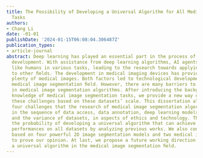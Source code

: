 ```yaml
---
title: The Possibility of Developing a Universal Algorithm for All Medical Image Segmentation
  Tasks
authors:
- Chang Li
date: -01-01
publishDate: '2024-01-15T06:08:04.306487Z'
publication_types:
- article-journal
abstract: Deep learning has played an essential part in the process of technological
  development. With assistance from deep learning algorithms, AI agents can perform
  like humans in various tasks, leading to the research towards applying deep learning
  to other ﬁelds. The development in medical imaging devices has provided researchers
  plenty of medical images. Both factors led to technological developments in the
  medical image segmentation ﬁeld. However, there are many barriers to the research
  in medical image segmentation algorithms. After introducing the background and basic
  knowledge of medical image segmentation tasks, we provide a new way of categorizing
  these challenges based on these datasets’ scale. This dissertation also discusses
  four challenges that the research of medical image segmentation algorithms faces,
  in the sequence of data access, data annotation, deep learning models’ application,
  and the variance of datasets, in aspects of ethics and technology. Then, we discuss
  the probability of developing a universal algorithm that can achieve state-of-the-art
  performances on all datasets by analyzing previous works. We also conducted experiments
  based on four powerful 2D image segmentation models and two medical image datasets
  to prove our opinion. At last, we propose a future working direction for developing
  a universal algorithm in the medical image segmentation ﬁeld.
---
```

